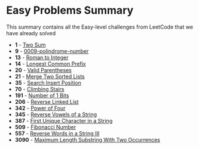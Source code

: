# Easy Problems Summary

This summary contains all the Easy-level challenges from LeetCode that we have already solved

- **1** - [Two Sum](solutions/0001-two-sum/solution.py)
- **9** - [0009-polindrome-number](solutions/0009-polindrome-number/solution.py)
- **13** - [Roman to Integer](solutions/0013-roman-to-integer/solution.py)
- **14** - [Longest Common Prefix](solutions/0014-longest-common-prefix/solution.py)
- **20** - [Valid Parentheses](solutions/0020-valid-parentheses/solution.ts)
- **21** - [Merge Two Sorted Lists](solutions/0021-merge-two-sorted-lists/solution.py)
- **35** - [Search Insert Position](solutions/0035-search-insert-position/solution.ts)
- **70** - [Climbing Stairs](solutions/0070-climbing-stairs/solution.py)
- **191** - [Number of 1 Bits](solutions/0191-number-of-1-bits/solution.ts)
- **206** - [Reverse Linked List](solutions/0206-reverse-linked-list/solution.py)
- **342** - [Power of Four](solutions/0342-power-of-four/solution.ts)
- **345** - [Reverse Vowels of a String](solutions/0345-reverse-vowels-of-a-string/solution.py)
- **387** - [First Unique Character in a String](solutions/0387-first-unique-character-in-a-string/solution.py)
- **509** - [Fibonacci Number](solutions/0509-fibonacci-number/solution.py)
- **557** - [Reverse Words in a String III](solutions/0557-reverse-words-in-a-string-iii/solution.py)
- **3090** - [Maximum Length Substring With Two Occurrences](solutions/3090-maximum-length-substring-with-two-occurrences/solution.py)

